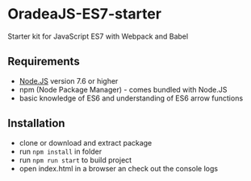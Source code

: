 # OradeaJS-ES7-starter
Starter kit for JavaScript ES7 with Webpack and Babel

## Requirements
- [Node.JS](https://nodejs.org "NodeJS") version 7.6 or higher
- npm (Node Package Manager) - comes bundled with Node.JS
- basic knowledge of ES6 and understanding of ES6 arrow functions

## Installation
- clone or download and extract package
- run `npm install` in folder
- run `npm run start` to build project
- open index.html in a browser an check out the console logs
